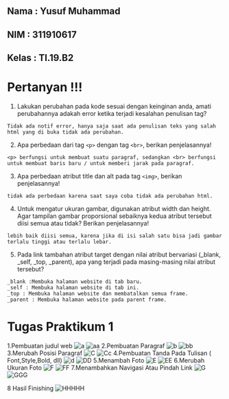 ## Nama : Yusuf Muhammad
## NIM : 311910617
## Kelas : TI.19.B2

# Pertanyan !!!

1. Lakukan perubahan pada kode sesuai dengan keinginan anda, amati perubahannya adakah error ketika terjadi kesalahan penulisan tag?
```
Tidak ada notif error, hanya saja saat ada penulisan teks yang salah html yang di buka tidak ada perubahan.
```
2. Apa perbedaan dari tag ``<p>`` dengan tag ``<br>``, berikan penjelasannya!
```
<p> berfungsi untuk membuat suatu paragraf, sedangkan <br> berfungsi untuk membuat baris baru / untuk memberi jarak pada paragraf.
```
3. Apa perbedaan atribut title dan alt pada tag ``<img>``, berikan penjelasannya!
```
tidak ada perbedaan karena saat saya coba tidak ada perubahan html.
```
4. Untuk mengatur ukuran gambar, digunakan atribut width dan height. Agar tampilan gambar proporsional sebaiknya kedua atribut tersebut diisi semua atau tidak? Berikan penjelasannya!
```
lebih baik diisi semua, karena jika di isi salah satu bisa jadi gambar terlalu tinggi atau terlalu lebar.
```
5. Pada link tambahan atribut target dengan nilai atribut bervariasi (_blank, _self, _top, _parent), apa yang terjadi pada masing-masing nilai atribut tersebut?
```
_blank :Membuka halaman website di tab baru.
_self : Membuka halaman website di tab ini.
_top : Membuka halaman website dan membatalkan semua frame.
_parent : Membuka halaman website pada parent frame.
```
# Tugas Praktikum 1
1.Pembuatan judul web
![a](https://user-images.githubusercontent.com/81587959/112927165-c25ff300-913e-11eb-8c62-5f4ac31d9fca.PNG)
![aa](https://user-images.githubusercontent.com/81587959/112927255-eae7ed00-913e-11eb-94e0-0ee1c2b131e6.PNG)
2.Pembuatan Paragraf
![b](https://user-images.githubusercontent.com/81587959/112927518-5205a180-913f-11eb-87fb-3c301f73d5e1.PNG)
![bb](https://user-images.githubusercontent.com/81587959/112927530-5b8f0980-913f-11eb-9300-ed9494fb4c27.PNG)
3.Merubah Posisi Paragraf
![C](https://user-images.githubusercontent.com/81587959/112927751-ac9efd80-913f-11eb-8851-6ba885f4ad8e.PNG)
![Cc](https://user-images.githubusercontent.com/81587959/112927764-b45ea200-913f-11eb-88fb-a33bf14cc28e.PNG)
4.Pembuatan Tanda Pada Tulisan ( Font,Style,Bold, dll)
![d](https://user-images.githubusercontent.com/81587959/112927866-deb05f80-913f-11eb-8f26-78b9232f0d4f.PNG)
![DD](https://user-images.githubusercontent.com/81587959/112929067-ef61d500-9141-11eb-9a24-a147b53a858f.PNG)
5.Menambah Foto
![E](https://user-images.githubusercontent.com/81587959/112929529-d0b00e00-9142-11eb-95a6-10bd80c34532.PNG)
![EE](https://user-images.githubusercontent.com/81587959/112928650-34d1d280-9141-11eb-953a-c5e84080fb42.PNG)
6.Merubah Ukuran Foto
![F](https://user-images.githubusercontent.com/81587959/112928339-a4938d80-9140-11eb-8358-b40dcb408d03.PNG)
![FF](https://user-images.githubusercontent.com/81587959/112928351-aa896e80-9140-11eb-91c6-c0d8a6f24fa5.PNG)
7.Menambahkan Navigasi Atau Pindah Link
![G](https://user-images.githubusercontent.com/81587959/112928515-f4725480-9140-11eb-9385-c466c73a1742.PNG)
![GGG](https://user-images.githubusercontent.com/81587959/112928526-f89e7200-9140-11eb-97e0-ac903ff19b73.PNG)

8 Hasil Finishing
![HHHHH](https://user-images.githubusercontent.com/81587959/112928615-25528980-9141-11eb-8a36-802abee98675.PNG)







